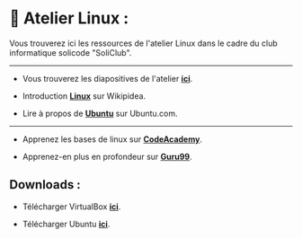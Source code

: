 # 🐧 Atelier Linux : 

Vous trouverez ici les ressources de l'atelier Linux dans le cadre du club informatique solicode "SoliClub".

---

- Vous trouverez les diapositives de l'atelier **[ici](https://docs.google.com/presentation/d/1ZMxQJugJnVXiLsbJ2GKgu-_IPQnUjcfJL05GwR3hLnM/edit?usp=sharing)**.

- Introduction **[Linux](https://docs.google.com/presentation/d/1ZMxQJugJnVXiLsbJ2GKgu-_IPQnUjcfJL05GwR3hLnM/edit?usp=sharing)** sur Wikipidea.

- Lire à propos de **[Ubuntu](https://ubuntu.com/#download)** sur Ubuntu.com.

---

- Apprenez les bases de linux sur **[CodeAcademy](https://www.codecademy.com/learn/introduction-to-linux)**.


- Apprenez-en plus en profondeur sur  **[Guru99](https://www.codecademy.com/learn/introduction-to-linux)**.


## Downloads : 

- Télécharger VirtualBox **[ici](https://www.virtualbox.org/wiki/Downloads)**.


- Télécharger Ubuntu **[ici](https://ubuntu.com/download/desktop)**.



